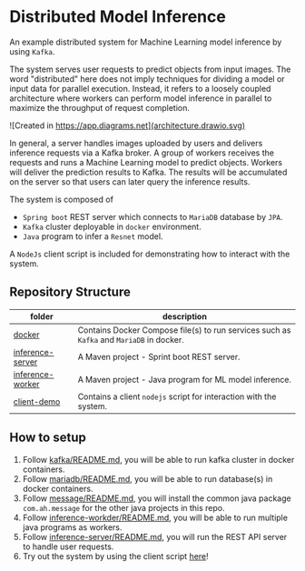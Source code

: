 # Distributed Model Inference

An example distributed system for Machine Learning model inference by using `Kafka`. 

The system serves user requests to predict objects from input images. The word "distributed" here does not imply techniques for dividing a model or input data for parallel execution. Instead, it refers to a loosely coupled architecture where workers can perform model inference in parallel to maximize the throughput of request completion.

![Created in https://app.diagrams.net](architecture.drawio.svg)

In general, a server handles images uploaded by users and delivers inference requests via a Kafka broker. A group of workers receives the requests and runs a Machine Learning model to predict objects. Workers will deliver the prediction results to Kafka. The results will be accumulated on the server so that users can later query the inference results.

The system is composed of
- `Spring boot` REST server which connects to `MariaDB` database by `JPA`.
- `Kafka` cluster deployable in `docker` environment.
- `Java` program to infer a `Resnet` model.

A `NodeJs` client script is included for demonstrating how to interact with the system.

## Repository Structure

|folder|description|
|---|---|
|[docker](./docker)|Contains Docker Compose file(s) to run services such as `Kafka` and `MariaDB` in docker.|
|[inference-server](./inference-server)|A Maven project - Sprint boot REST server.|
|[inference-worker](./inference-worker)|A Maven project - Java program for ML model inference.|
|[client-demo](./client-demo)|Contains a client `nodejs` script for interaction with the system.|


## How to setup

1. Follow [kafka/README.md](/kafka/README.md), you will be able to run kafka cluster in docker containers.
1. Follow [mariadb/README.md](/kafka/README.md), you will be able to run database(s) in docker containers.
1. Follow [message/README.md](/message/README.md), you will install the common java package `com.ah.message` for the other java projects in this repo.
1. Follow [inference-workder/README.md](/inference-worker/README.md), you will be able to run multiple java programs as workers.
1. Follow [inference-server/README.md](/inference-server/README.md), you will run the REST API server to handle user requests.
1. Try out the system by using the client script [here](/client-demo/README.md)!
